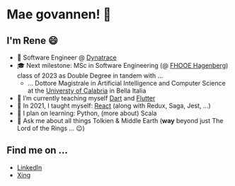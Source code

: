 # Mae govannen! 👋
## I'm Rene :smile:

- 🔭 Software Engineer @ [Dynatrace](https://www.dynatrace.com/ "Dynatrace.com")
- :mortar_board: Next milestone: MSc in Software Engineering (@ [FHOOE Hagenberg](https://www.fh-ooe.at/en/hagenberg-campus/ "University of Applied Sciences Upper Austria - Hagenberg Campus")) class of 2023 as Double Degree in tandem with ...
  - ... Dottore Magistrale in Artificial Intelligence and Computer Science at the [Universty of Calabria](https://www.unical.it/ "UniCal.it") in Bella Italia
- 🌱 I’m currently teaching myself [Dart](https://dart.dev/ "dart.dev") and [Flutter](https://flutter.dev/ "flutter.dev")
- 🎯 In 2021, I taught myself: [React](https://reactjs.org/ "reactjs.org") (along with Redux, Saga, Jest, ...)
- :eyes: I plan on learning: Python, (more about) Scala
- 💬 Ask me about all things Tolkien & Middle Earth (**way** beyond just The Lord of the Rings ... 😉)

## Find me on ...

- [LinkedIn](https://www.linkedin.com/in/rene-kayr/ "Rene Kayr on LinkedIn")
- [Xing](https://www.xing.com/profile/Rene_Kayr/ "Rene Kayr on Xing")

<!--
**renekayr/renekayr** is a ✨ _special_ ✨ repository because its `README.md` (this file) appears on your GitHub profile.
Here are some ideas to get you started:
- 🎯 Next Milestone ...
- 👯 I’m looking to collaborate on ...
- 🤔 I’m looking for help with ...
- 📫 How to reach me
- 😄 Pronouns: ...
- ⚡ Fun fact: ...
-->
